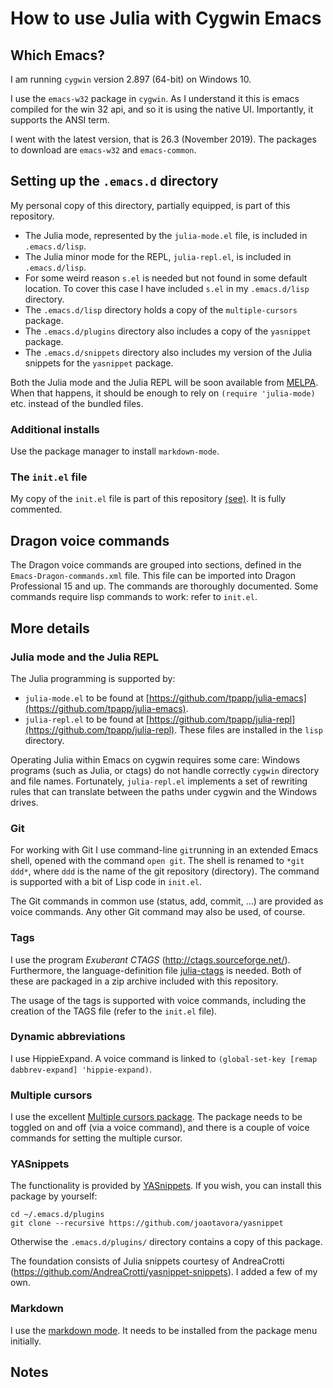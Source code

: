 # How to use Julia with Cygwin Emacs

## Which  Emacs?

I am running `cygwin` version 2.897 (64-bit) on Windows 10.

I use the `emacs-w32` package in `cygwin`. As I understand it this is emacs
compiled for the win 32 api, and so it is using the native UI.
Importantly, it supports the ANSI term.

I went with the latest version, that is 26.3 (November 2019). The
packages to download are `emacs-w32` and `emacs-common`. 

## Setting up the `.emacs.d` directory

My personal copy of this directory, partially equipped, is part of
this repository.

- The Julia mode, represented by the `julia-mode.el` file, is included in  `.emacs.d/lisp`.
- The Julia minor mode for the REPL, `julia-repl.el`,  is included in  `.emacs.d/lisp`.
- For some weird reason `s.el` is needed but not found in some default location.
To cover this case  I have included `s.el` in my `.emacs.d/lisp` directory.
- The `.emacs.d/lisp` directory holds a copy of the `multiple-cursors` package.
- The `.emacs.d/plugins` directory also includes a copy of the `yasnippet` package.
- The `.emacs.d/snippets` directory also includes my version of the Julia snippets for the  `yasnippet` package.

Both the Julia mode and  the Julia REPL will be soon available from [MELPA](https://melpa.org/#/getting-started).
When that happens, it should be enough to rely on `(require 'julia-mode)` etc. instead of the bundled files.

### Additional installs

Use the package manager to install `markdown-mode`.

### The `init.el` file

My copy of the `init.el` file is part of this repository
[(see)](https://github.com/PetrKryslUCSD/HowToUseJuliaWithCygwinEmacs/tree/master/.emacs.d).
It is fully commented.

## Dragon voice commands

The Dragon voice commands are grouped into sections, defined in the
`Emacs-Dragon-commands.xml` file. This file can be imported into
Dragon Professional 15 and up.  The commands are thoroughly
documented. Some commands require lisp commands to work: refer to
`init.el`.

## More details

### Julia mode and the Julia REPL

The Julia  programming is supported by:
- `julia-mode.el` to be found at [https://github.com/tpapp/julia-emacs](https://github.com/tpapp/julia-emacs).
- `julia-repl.el` to be found at [https://github.com/tpapp/julia-repl](https://github.com/tpapp/julia-repl).
These files are installed in the `lisp` directory.

Operating Julia within Emacs on cygwin requires some care: Windows
programs (such as Julia, or ctags) do not handle correctly `cygwin`
directory and file names. Fortunately, `julia-repl.el` implements a
set of rewriting rules that can translate between the paths under
cygwin and the Windows drives.



### Git

For working with Git I use command-line `git`running in an extended
Emacs shell, opened with the command `open git`.  The shell is renamed
to `*git ddd*`, where `ddd` is the name of the git repository (directory).
The command is supported with a bit of Lisp code in `init.el`.

The Git commands in common use  (status, add, commit, ...) are provided as voice commands.
Any other Git command may also be used, of course.

### Tags

I use the program *Exuberant CTAGS* (http://ctags.sourceforge.net/). Furthermore, the language-definition file
[julia-ctags](https://github.com/JuliaEditorSupport/julia-ctags
) is needed. Both of these are packaged in a zip archive included with this repository.

The usage of the tags is supported with voice commands, including  the creation of the TAGS file (refer to the `init.el` file). 

### Dynamic abbreviations

I use HippieExpand. A voice command is linked  to
`(global-set-key [remap dabbrev-expand] 'hippie-expand)`.

### Multiple cursors

I use the excellent [Multiple cursors
package](http://pragmaticemacs.com/emacs/multiple-cursors/).  The
package needs to be toggled on and off (via a voice command), and
there is a couple of voice commands for setting the multiple cursor.

### YASnippets

The functionality is provided by [YASnippets](https://github.com/joaotavora/yasnippet).
If you wish, you can install this package by yourself:
```
cd ~/.emacs.d/plugins
git clone --recursive https://github.com/joaotavora/yasnippet
```
Otherwise the `.emacs.d/plugins/` directory contains a copy of this package.

The foundation consists of Julia snippets courtesy of AndreaCrotti (https://github.com/AndreaCrotti/yasnippet-snippets).
I added a few of my own.

### Markdown

I use the [markdown mode](http://jblevins.org/projects/markdown-mode/).
It needs to be installed from the  package menu initially.

## Notes


